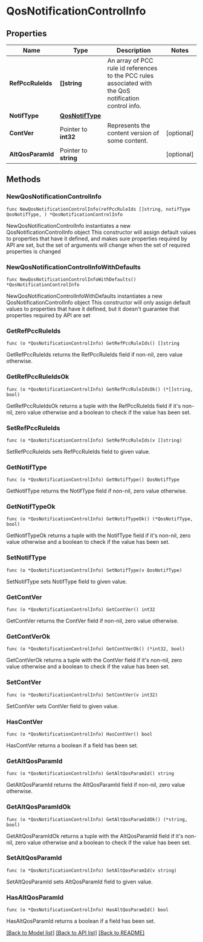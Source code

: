 # QosNotificationControlInfo

## Properties

Name | Type | Description | Notes
------------ | ------------- | ------------- | -------------
**RefPccRuleIds** | **[]string** | An array of PCC rule id references to the PCC rules associated with the QoS notification control info. | 
**NotifType** | [**QosNotifType**](QosNotifType.md) |  | 
**ContVer** | Pointer to **int32** | Represents the content version of some content. | [optional] 
**AltQosParamId** | Pointer to **string** |  | [optional] 

## Methods

### NewQosNotificationControlInfo

`func NewQosNotificationControlInfo(refPccRuleIds []string, notifType QosNotifType, ) *QosNotificationControlInfo`

NewQosNotificationControlInfo instantiates a new QosNotificationControlInfo object
This constructor will assign default values to properties that have it defined,
and makes sure properties required by API are set, but the set of arguments
will change when the set of required properties is changed

### NewQosNotificationControlInfoWithDefaults

`func NewQosNotificationControlInfoWithDefaults() *QosNotificationControlInfo`

NewQosNotificationControlInfoWithDefaults instantiates a new QosNotificationControlInfo object
This constructor will only assign default values to properties that have it defined,
but it doesn't guarantee that properties required by API are set

### GetRefPccRuleIds

`func (o *QosNotificationControlInfo) GetRefPccRuleIds() []string`

GetRefPccRuleIds returns the RefPccRuleIds field if non-nil, zero value otherwise.

### GetRefPccRuleIdsOk

`func (o *QosNotificationControlInfo) GetRefPccRuleIdsOk() (*[]string, bool)`

GetRefPccRuleIdsOk returns a tuple with the RefPccRuleIds field if it's non-nil, zero value otherwise
and a boolean to check if the value has been set.

### SetRefPccRuleIds

`func (o *QosNotificationControlInfo) SetRefPccRuleIds(v []string)`

SetRefPccRuleIds sets RefPccRuleIds field to given value.


### GetNotifType

`func (o *QosNotificationControlInfo) GetNotifType() QosNotifType`

GetNotifType returns the NotifType field if non-nil, zero value otherwise.

### GetNotifTypeOk

`func (o *QosNotificationControlInfo) GetNotifTypeOk() (*QosNotifType, bool)`

GetNotifTypeOk returns a tuple with the NotifType field if it's non-nil, zero value otherwise
and a boolean to check if the value has been set.

### SetNotifType

`func (o *QosNotificationControlInfo) SetNotifType(v QosNotifType)`

SetNotifType sets NotifType field to given value.


### GetContVer

`func (o *QosNotificationControlInfo) GetContVer() int32`

GetContVer returns the ContVer field if non-nil, zero value otherwise.

### GetContVerOk

`func (o *QosNotificationControlInfo) GetContVerOk() (*int32, bool)`

GetContVerOk returns a tuple with the ContVer field if it's non-nil, zero value otherwise
and a boolean to check if the value has been set.

### SetContVer

`func (o *QosNotificationControlInfo) SetContVer(v int32)`

SetContVer sets ContVer field to given value.

### HasContVer

`func (o *QosNotificationControlInfo) HasContVer() bool`

HasContVer returns a boolean if a field has been set.

### GetAltQosParamId

`func (o *QosNotificationControlInfo) GetAltQosParamId() string`

GetAltQosParamId returns the AltQosParamId field if non-nil, zero value otherwise.

### GetAltQosParamIdOk

`func (o *QosNotificationControlInfo) GetAltQosParamIdOk() (*string, bool)`

GetAltQosParamIdOk returns a tuple with the AltQosParamId field if it's non-nil, zero value otherwise
and a boolean to check if the value has been set.

### SetAltQosParamId

`func (o *QosNotificationControlInfo) SetAltQosParamId(v string)`

SetAltQosParamId sets AltQosParamId field to given value.

### HasAltQosParamId

`func (o *QosNotificationControlInfo) HasAltQosParamId() bool`

HasAltQosParamId returns a boolean if a field has been set.


[[Back to Model list]](../README.md#documentation-for-models) [[Back to API list]](../README.md#documentation-for-api-endpoints) [[Back to README]](../README.md)



